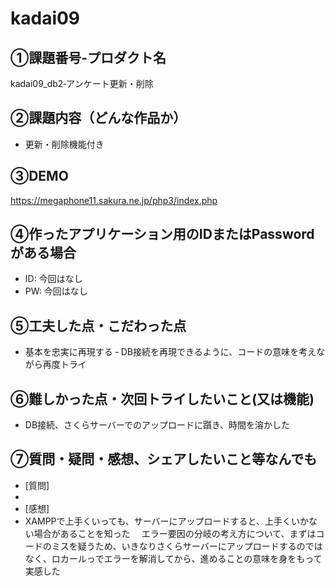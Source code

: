 # kadai09
## ①課題番号-プロダクト名
kadai09_db2‐アンケート更新・削除
## ②課題内容（どんな作品か）
- 更新・削除機能付き
## ③DEMO
https://megaphone11.sakura.ne.jp/php3/index.php

## ④作ったアプリケーション用のIDまたはPasswordがある場合
- ID: 今回はなし
- PW: 今回はなし
## ⑤工夫した点・こだわった点
- 基本を忠実に再現する
‐ DB接続を再現できるように、コードの意味を考えながら再度トライ
## ⑥難しかった点・次回トライしたいこと(又は機能)
- DB接続、さくらサーバーでのアップロードに躓き、時間を溶かした
## ⑦質問・疑問・感想、シェアしたいこと等なんでも
- [質問]
- 
- [感想]
- XAMPPで上手くいっても、サーバーにアップロードすると、上手くいかない場合があることを知った
　エラー要因の分岐の考え方について、まずはコードのミスを疑うため、いきなりさくらサーバーにアップロードするのではなく、ロカールっでエラーを解消してから、進めることの意味を身をもって実感した